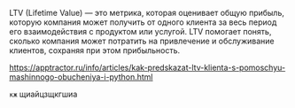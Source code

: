 LTV (Lifetime Value) — это метрика, которая оценивает общую прибыль, которую компания может получить от одного клиента за весь период его взаимодействия с продуктом или услугой. LTV помогает понять, сколько компания может потратить на привлечение и обслуживание клиентов, сохраняя при этом прибыльность. 



https://apptractor.ru/info/articles/kak-predskazat-ltv-klienta-s-pomoschyu-mashinnogo-obucheniya-i-python.html


`кж` щиайцзщкгшиа


